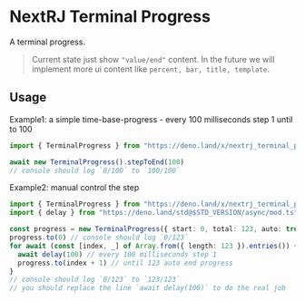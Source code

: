 # NextRJ Terminal Progress

A terminal progress.

> Current state just show `"value/end"` content. In the future we will implement more ui content like
> `percent, bar, title, template`.

## Usage

Example1: a simple time-base-progress - every 100 milliseconds step 1 until to 100

```ts
import { TerminalProgress } from "https://deno.land/x/nextrj_terminal_progress@$VERSION/mod.ts"

await new TerminalProgress().stepToEnd(100)
// console should log `0/100` to `100/100`
```

Example2: manual control the step

```ts
import { TerminalProgress } from "https://deno.land/x/nextrj_terminal_progress@$VERSION/mod.ts"
import { delay } from "https://deno.land/std@$STD_VERSION/async/mod.ts"

const progress = new TerminalProgress({ start: 0, total: 123, auto: true, clear: false })
progress.to(0) // console should log `0/123`
for await (const [index, _] of Array.from({ length: 123 }).entries()) {
  await delay(100) // every 100 milliseconds step 1
  progress.to(index + 1) // until 123 auto end progress
}
// console should log `0/123` to `123/123`
// you should replace the line `await delay(100)` to do the real job
```

